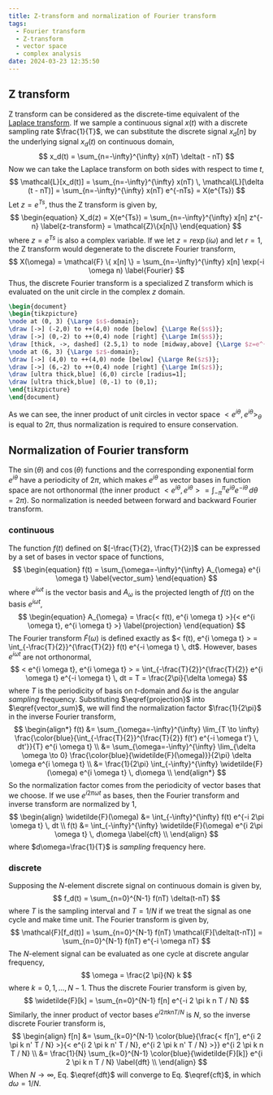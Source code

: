 ```yaml
---
title: Z-transform and normalization of Fourier transform
tags:
  - Fourier transform
  - Z-transform
  - vector space
  - complex analysis
date: 2024-03-23 12:35:50
---
```



## Z transform ##

Z transform can be considered as the discrete-time equivalent of the [Laplace transform](http://psichen.github.io/tags/Laplace-transform/). If we sample a continuous signal $x(t)$ with a discrete sampling rate $\frac{1}{T}$, we can substitute the discrete signal $x_d[n]$ by the underlying signal $x_d(t)$ on continuous domain,
$$
x_d(t) = \sum_{n=-\infty}^{\infty} x(nT) \delta(t - nT)
$$
Now we can take the Laplace transform on both sides with respect to time $t$,
$$
\mathcal{L}[x_d(t)] = \sum_{n=-\infty}^{\infty} x(nT) \, \mathcal{L}[\delta (t - nT)] = \sum_{n=-\infty}^{\infty} x(nT) e^{-nTs} = X(e^{Ts})
$$
Let $z=e^{Ts}$, thus the Z transform is given by,
$$
\begin{equation}
X_d(z) = X(e^{Ts}) = \sum_{n=-\infty}^{\infty} x[n] z^{-n} \label{z-transform} = \mathcal{Z}\{x[n]\}
\end{equation}
$$
where $z=e^{Ts}$ is also a complex variable. If we let $z=r \exp(i \omega)$ and let $r=1$, the Z transform would degenerate to the discrete Fourier transform,
$$
X(\omega) = \mathcal{F} \{ x[n] \} = \sum_{n=-\infty}^{\infty} x[n] \exp(-i \omega n) \label{Fourier}
$$
Thus, the discrete Fourier transform is a specialized Z transform which is evaluated on the unit circle in the complex $z$ domain.

```tikz
\begin{document}
\begin{tikzpicture}
\node at (0, 3) {\Large $s$-domain};
\draw [->] (-2,0) to ++(4,0) node [below] {\Large Re($s$)};
\draw [->] (0,-2) to ++(0,4) node [right] {\Large Im($s$)};
\draw [thick, ->, dashed] (2.5,1) to node [midway,above] {\Large $z=e^{Ts}$} (3.5,1);
\node at (6, 3) {\Large $z$-domain};
\draw [->] (4,0) to ++(4,0) node [below] {\Large Re($z$)};
\draw [->] (6,-2) to ++(0,4) node [right] {\Large Im($z$)};
\draw [ultra thick,blue] (6,0) circle [radius=1];
\draw [ultra thick,blue] (0,-1) to (0,1);
\end{tikzpicture}
\end{document}
```

As we can see, the inner product of unit circles in vector space $<e^{i\theta}, e^{i\theta} >_{\theta}$ is equal to $2\pi$, thus normalization is required to ensure conservation.

## Normalization of Fourier transform ##

The $\sin(\theta)$ and $\cos(\theta)$ functions and the corresponding exponential form $e^{i \theta}$ have a periodicity of $2\pi$, which makes $e^{i \theta}$ as vector bases in function space are not orthonormal (the inner product $< e^{i \theta}, e^{i \theta} > = \int_{-\pi}^{\pi} e^{i \theta} e^{-i \theta} \, d\theta= 2 \pi$). So normalization is needed between forward and backward Fourier transform.

### continuous ###

The function $f(t)$ defined on $[-\frac{T}{2}, \frac{T}{2}]$ can be expressed by a set of bases in vector space of functions,
$$
\begin{equation}
f(t) = \sum_{\omega=-\infty}^{\infty} A_{\omega} e^{i \omega t} \label{vector_sum}
\end{equation}
$$
where $e^{i \omega t}$ is the vector basis and $A_{\omega}$ is the projected length of $f(t)$ on the basis $e^{i \omega t}$,
$$
\begin{equation}
A_{\omega} = \frac{< f(t), e^{i \omega t} >}{< e^{i \omega t}, e^{i \omega t} >} \label{projection}
\end{equation}
$$
The Fourier transform $\widetilde{F}(\omega)$ is defined exactly as $< f(t), e^{i \omega t} > = \int_{-\frac{T}{2}}^{\frac{T}{2}} f(t) e^{-i \omega t} \, dt$. However, bases $e^{i \omega t}$ are not orthonormal,
$$
< e^{i \omega t}, e^{i \omega t} > = \int_{-\frac{T}{2}}^{\frac{T}{2}} e^{i \omega t} e^{-i \omega t} \, dt = T = \frac{2\pi}{\delta \omega}
$$
where $T$ is the periodicity of basis on $t$-domain and $\delta \omega$ is the angular *sampling* frequency. Substituting $\eqref{projection}$ into $\eqref{vector_sum}$, we will find the normalization factor $\frac{1}{2\pi}$ in the inverse Fourier transform,
$$
\begin{align*}
        f(t) &= \sum_{\omega=-\infty}^{\infty} \lim_{T \to \infty}  \frac{\color{blue}{\int_{-\frac{T}{2}}^{\frac{T}{2}} f(t') e^{-i \omega t'} \, dt'}}{T} e^{i \omega t} \\
        &= \sum_{\omega=-\infty}^{\infty} \lim_{\delta \omega \to 0}  \frac{\color{blue}{\widetilde{F}(\omega)}}{2\pi} \delta \omega e^{i \omega t} \\
        &= \frac{1}{2\pi} \int_{-\infty}^{\infty} \widetilde{F}(\omega) e^{i \omega t} \, d\omega \\
\end{align*}
$$
So the normalization factor comes from the periodicity of vector bases that we choose. If we use $e^{i 2 \pi \omega t}$ as bases, then the Fourier transform and inverse transform are normalized by $1$,
$$
\begin{align}
        \widetilde{F}(\omega) &= \int_{-\infty}^{\infty} f(t) e^{-i 2\pi \omega t} \, dt \\
        f(t) &= \int_{-\infty}^{\infty} \widetilde{F}(\omega) e^{i 2\pi \omega t} \, d\omega \label{cft} \\
\end{align}
$$
where $d\omega=\frac{1}{T}$ is *sampling* frequency here.

### discrete ###

Supposing the $N$-element discrete signal on continuous domain is given by,
$$
f_d(t) = \sum_{n=0}^{N-1} f(nT) \delta(t-nT)
$$
where $T$ is the sampling interval and $T = 1/N$ if we treat the signal as one cycle and make time unit. The Fourier transform is given by,
$$
\mathcal{F}[f_d(t)] = \sum_{n=0}^{N-1} f(nT) \mathcal{F}[\delta(t-nT)] = \sum_{n=0}^{N-1} f(nT) e^{-i \omega nT}
$$
The $N$-element signal can be evaluated as one cycle at discrete angular frequency, 
$$
\omega = \frac{2 \pi}{N} k
$$
where $k=0,1,...,N-1$. Thus the discrete Fourier transform is given by,
$$
\widetilde{F}[k] = \sum_{n=0}^{N-1} f[n] e^{-i 2 \pi k n T / N}
$$
Similarly, the inner product of vector bases $e^{i 2 \pi k n T / N}$ is $N$, so the inverse discrete Fourier transform is,
$$
\begin{align}
f[n] &= \sum_{k=0}^{N-1} \color{blue}{\frac{< f[n'], e^{i 2 \pi k n' T / N} >}{< e^{i 2 \pi k n' T / N}, e^{i 2 \pi k n' T / N} >}} e^{i 2 \pi k n T / N} \\
&= \frac{1}{N} \sum_{k=0}^{N-1} \color{blue}{\widetilde{F}[k]} e^{i 2 \pi k n T / N} \label{dft} \\
\end{align}
$$
When $N \to \infty$, Eq. $\eqref{dft}$ will converge to Eq. $\eqref{cft}$, in which $d\omega = 1/N$.
